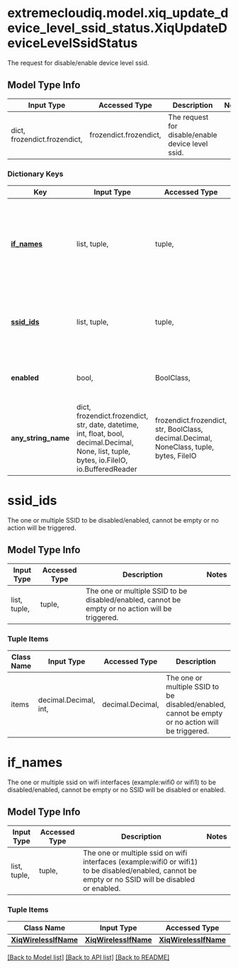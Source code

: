 # extremecloudiq.model.xiq_update_device_level_ssid_status.XiqUpdateDeviceLevelSsidStatus

The request for disable/enable device level ssid.

## Model Type Info
Input Type | Accessed Type | Description | Notes
------------ | ------------- | ------------- | -------------
dict, frozendict.frozendict,  | frozendict.frozendict,  | The request for disable/enable device level ssid. | 

### Dictionary Keys
Key | Input Type | Accessed Type | Description | Notes
------------ | ------------- | ------------- | ------------- | -------------
**[if_names](#if_names)** | list, tuple,  | tuple,  | The one or multiple ssid on wifi interfaces (example:wifi0 or wifi1) to be disabled/enabled, cannot be empty or no SSID will be disabled or enabled. | 
**[ssid_ids](#ssid_ids)** | list, tuple,  | tuple,  | The one or multiple SSID to be disabled/enabled, cannot be empty or no action will be triggered. | 
**enabled** | bool,  | BoolClass,  | To disable or enable the given device level SSIDs on the wifi interfaces. | 
**any_string_name** | dict, frozendict.frozendict, str, date, datetime, int, float, bool, decimal.Decimal, None, list, tuple, bytes, io.FileIO, io.BufferedReader | frozendict.frozendict, str, BoolClass, decimal.Decimal, NoneClass, tuple, bytes, FileIO | any string name can be used but the value must be the correct type | [optional]

# ssid_ids

The one or multiple SSID to be disabled/enabled, cannot be empty or no action will be triggered.

## Model Type Info
Input Type | Accessed Type | Description | Notes
------------ | ------------- | ------------- | -------------
list, tuple,  | tuple,  | The one or multiple SSID to be disabled/enabled, cannot be empty or no action will be triggered. | 

### Tuple Items
Class Name | Input Type | Accessed Type | Description | Notes
------------- | ------------- | ------------- | ------------- | -------------
items | decimal.Decimal, int,  | decimal.Decimal,  | The one or multiple SSID to be disabled/enabled, cannot be empty or no action will be triggered. | value must be a 64 bit integer

# if_names

The one or multiple ssid on wifi interfaces (example:wifi0 or wifi1) to be disabled/enabled, cannot be empty or no SSID will be disabled or enabled.

## Model Type Info
Input Type | Accessed Type | Description | Notes
------------ | ------------- | ------------- | -------------
list, tuple,  | tuple,  | The one or multiple ssid on wifi interfaces (example:wifi0 or wifi1) to be disabled/enabled, cannot be empty or no SSID will be disabled or enabled. | 

### Tuple Items
Class Name | Input Type | Accessed Type | Description | Notes
------------- | ------------- | ------------- | ------------- | -------------
[**XiqWirelessIfName**](XiqWirelessIfName.md) | [**XiqWirelessIfName**](XiqWirelessIfName.md) | [**XiqWirelessIfName**](XiqWirelessIfName.md) |  | 

[[Back to Model list]](../../README.md#documentation-for-models) [[Back to API list]](../../README.md#documentation-for-api-endpoints) [[Back to README]](../../README.md)

